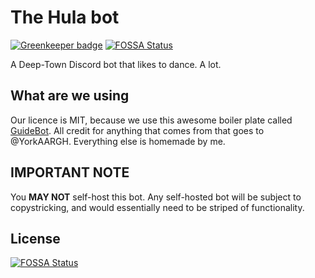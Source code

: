 # The Hula bot

[![Greenkeeper badge](https://badges.greenkeeper.io/cfanoulis/hulabot.svg)](https://greenkeeper.io/)
[![FOSSA Status](https://app.fossa.io/api/projects/git%2Bgithub.com%2Fcfanoulis%2Fhulabot.svg?type=shield)](https://app.fossa.io/projects/git%2Bgithub.com%2Fcfanoulis%2Fhulabot?ref=badge_shield)

A Deep-Town Discord bot that likes to dance. A lot.

## What are we using
Our licence is MIT, because we use this awesome boiler plate called [GuideBot](https://github.com/AnIdiotsGuide/guidebot).
All credit for anything that comes from that goes to @YorkAARGH. Everything else is homemade by me.

## IMPORTANT NOTE
You **MAY NOT** self-host this bot. Any self-hosted bot will be subject to copystricking, and would essentially need to be striped of functionality.


## License
[![FOSSA Status](https://app.fossa.io/api/projects/git%2Bgithub.com%2Fcfanoulis%2Fhulabot.svg?type=large)](https://app.fossa.io/projects/git%2Bgithub.com%2Fcfanoulis%2Fhulabot?ref=badge_large)